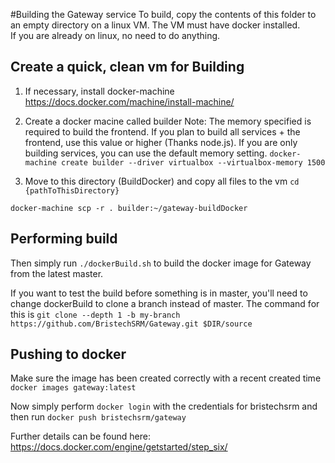 #Building the Gateway service 
To build, copy the contents of this folder to an empty directory on a linux VM. The VM must have docker installed.  
If you are already on linux, no need to do anything. 

## Create a quick, clean vm for Building

1. If necessary, install docker-machine
https://docs.docker.com/machine/install-machine/
2. Create a docker macine called builder 
Note: The memory specified is required to build the frontend. If you plan to build all services + the frontend, use this value or higher (Thanks node.js). 
If you are only building services, you can use the default memory setting. 
`docker-machine create builder --driver virtualbox --virtualbox-memory 1500`

3. Move to this directory (BuildDocker) and copy all files to the vm
`cd {pathToThisDirectory}`

`docker-machine scp -r . builder:~/gateway-buildDocker`

## Performing build

Then simply run `./dockerBuild.sh` to build the docker image for Gateway from the latest master.

If you want to test the build before something is in master, 
you'll need to change dockerBuild to clone a branch instead of master. The command for this is
`git clone --depth 1 -b my-branch https://github.com/BristechSRM/Gateway.git $DIR/source`

## Pushing to docker
Make sure the image has been created correctly with a recent created time
`docker images gateway:latest`

Now simply perform `docker login` with the credentials for bristechsrm and then run 
`docker push bristechsrm/gateway`

Further details can be found here: 
https://docs.docker.com/engine/getstarted/step_six/ 
